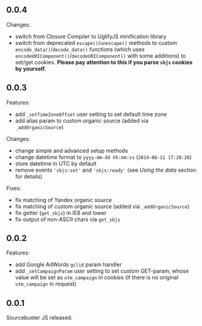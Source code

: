 ## 0.0.4

Changes:

  - switch from Closure Compiler to UglifyJS minification library
  - switch from deprecated `escape()`/`unescape()` methods to custom `encode_data()`/`decode_data()` functions (which uses `encodeURIComponent()`/`decodeURIComponent()` with some additions) to set/get cookies. **Please pay attention to this if you parse `sbjs` cookies by yourself.**

## 0.0.3

Features:

  - add `_setTimeZoneOffset` user setting to set default time zone
  - add alias param to custom organic source (added via `_addOrganicSource`)

Changes:

  - change simple and advanced setup methods
  - change datetime format to `yyyy-mm-dd hh:mm:ss` (`2014-06-11 17:28:26`)
  - store datetime in UTC by default
  - remove events `'sbjs:set'` and `'sbjs:ready'` (see *Using the data* section for details)

Fixes:

  - fix matching of Yandex organic source
  - fix matching of custom organic source (added via `_addOrganicSource`)
  - fix getter (`get_sbjs`) in IE8 and lower
  - fix output of non-ASCII chars via `get_sbjs`

## 0.0.2

Features:

  - add Google AdWords `gclid` param handler
  - add `_setCampaignParam` user setting to set custom GET-param, whose value will be set as `utm_campaign` in cookies (if there is no original `utm_campaign` in request)

## 0.0.1

Sourcebuster JS released.